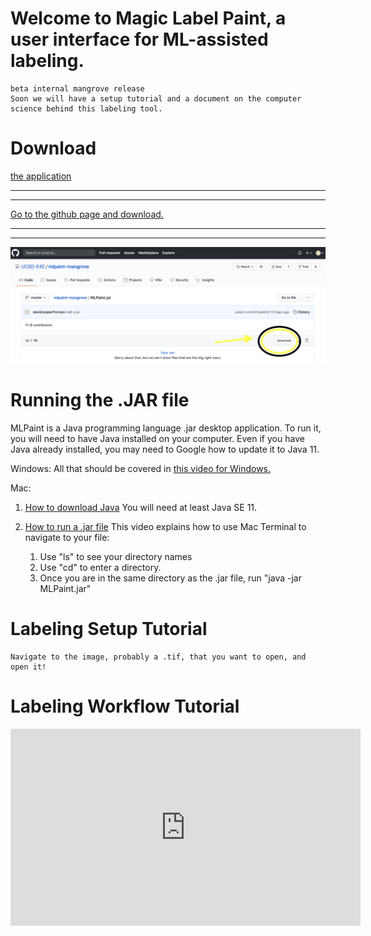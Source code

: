 # Welcome to Magic Label Paint, a user interface for ML-assisted labeling.
    beta internal mangrove release
    Soon we will have a setup tutorial and a document on the computer science behind this labeling tool.

# Download 
[the application](https://github.com/UCSD-E4E/mlpaint-mangrove/blob/master/MLPaint.jar) 

***
***
[Go to the github page and download.](https://github.com/UCSD-E4E/mlpaint-mangrove/blob/master/MLPaint.jar)
***
***

![The Github download button](./images/GitDownload.png)

# Running the .JAR file

MLPaint is a Java programming language .jar desktop application. To run it, you will need to have Java installed on your computer. Even if you have Java already installed, you may need to Google how to update it to Java 11. 

Windows: All that should be covered in 
[this video for Windows.](https://www.youtube.com/watch?v=ifBlevULGtM)

Mac: 

1) [How to download Java](https://treehouse.github.io/installation-guides/mac/jdk-mac.html)
You will need at least Java SE 11.

2) [How to run a .jar file](https://www.youtube.com/watch?v=WkTt70O6SwI)
This video explains how to use Mac Terminal to navigate to your file:
    1) Use "ls" to see your directory names
    2) Use "cd" to enter a directory.
    3) Once you are in the same directory as the .jar file, run "java -jar MLPaint.jar"

# Labeling Setup Tutorial

    Navigate to the image, probably a .tif, that you want to open, and open it!
        
# Labeling Workflow Tutorial
<iframe width="560" height="315" src="https://www.youtube.com/embed/uAIU2VNW9_g" frameborder="0" allow="accelerometer; autoplay; encrypted-media; gyroscope; picture-in-picture" allowfullscreen></iframe>


